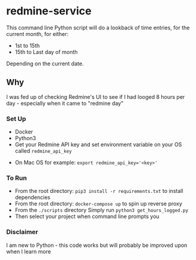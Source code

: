 # redmine-service

This command line Python script will do a lookback of time entries, for the current month, for either:
- 1st to 15th 
- 15th to Last day of month

Depending on the current date.

## Why
I was fed up of checking Redmine's UI to see if I had looged 8 hours per day - especially when it came to "redmine day"

### Set Up
* Docker
* Python3
* Get your Redmine API key and set environment variable on your OS called `redmine_api_key`
- On Mac OS for example: `export redmine_api_key='<key>'`

### To Run 
- From the root directory: `pip3 install -r requirements.txt` to install dependencies
- From the root directory: `docker-compose up` to spin up reverse proxy
- From the `./scripts` directory Simply run `python3 get_hours_logged.py`
- Then select your project when command line prompts you

### Disclaimer
I am new to Python - this code works but will probably be improved upon when I learn more
